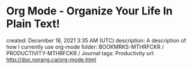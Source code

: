 # Org Mode - Organize Your Life In Plain Text!

created: December 18, 2021 3:35 AM (UTC)
description: A description of how I currently use org-mode
folder: BOOKMRKS-MTHRFCKR / PRODUCTIVITY-MTHRFCKR / Journal
tags: Productivity
url: http://doc.norang.ca/org-mode.html